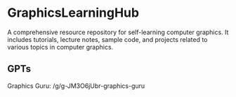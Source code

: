 # GraphicsLearningHub
A comprehensive resource repository for self-learning computer graphics. It includes tutorials, lecture notes, sample code, and projects related to various topics in computer graphics.

## GPTs

Graphics Guru: /g/g-JM3O6jUbr-graphics-guru
